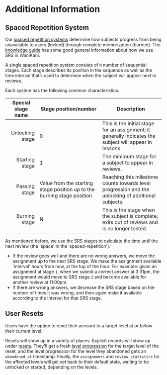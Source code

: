 # Additional Information

## Spaced Repetition System

Our [spaced repetition systems](#spaced-repetition-systems) determine how subjects progress from being unavailable to users (locked) through complete memorization (burned). The [knowledge guide](https://knowledge.wanikani.com/wanikani/srs-stages/) has some good general information about how we use SRS in WaniKani.

A single spaced repetition system consists of `N` number of sequential stages. Each stage describes its position in the sequence as well as the time interval that’s used to determine when the subject will appear next in reviews.

Each system has the following common characteristics.

<table>
  <thead>
    <tr>
      <th>Special stage name</th>
      <th>Stage position/number</th>
      <th>Description</th>
    </tr>
  </thead>
  <tbody>
    <tr>
      <td style="text-align: right;">Unlocking stage</td>
      <td>0</td>
      <td>This is the initial stage for an assignment; it generally indicates the subject will appear in lessons.</td>
    </tr>
    <tr>
      <td style="text-align: right;">Starting stage</td>
      <td>1</td>
      <td>The minimum stage for a subject to appear in reviews.</td>
    </tr>
    <tr>
      <td style="text-align: right;">Passing stage</td>
      <td>Value from the starting stage position up to the burning stage position</td>
      <td>Reaching this milestone counts towards level progression and the unlocking of additional subjects.</td>
    </tr>
    <tr>
      <td style="text-align: right;">Burning stage</td>
      <td>N</td>
      <td>This is the stage when the subject is complete, exits out of reviews and is no longer tested.</td>
    </tr>
  </tbody>
</table>

As mentioned before, we use the SRS stages to calculate the time until the next review (the 'space' in the 'spaced-repetition').

* If the review goes well and there are no wrong answers, we move the assignment up to the next SRS stage. We make the assignment available 'interval' hours from now, at the top of the hour. For example: given an assignment at stage `1`, when we submit a correct answer at 3:31pm, the assignment would move to SRS stage `2` and become available for another review at 11:00pm.
* If there are wrong answers, we decrease the SRS stage based on the number of times it was wrong, and then again make it available according to the interval for that SRS stage.

## User Resets

Users have the option to reset their account to a target level at or below their current level.

Resets will show up in a variety of places. Explicit records will show up under [resets](#resets). They'll get a fresh [level progression](#level-progressions) for the target level of the reset, and the level progression for the level they abandoned gets an `abandoned_at` timestamp. Finally, the `assignments` and `review_statistics` for the affected levels will get set back to their default state, waiting to be unlocked or started, depending on the levels.
